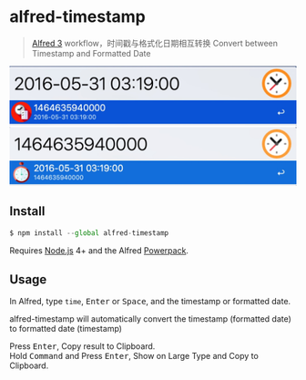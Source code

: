 # alfred-timestamp

> [Alfred 3](https://www.alfredapp.com/) workflow，时间戳与格式化日期相互转换 Convert between Timestamp and Formatted Date

![](docs/1.jpg)  
![](docs/2.jpg)  

## Install

```js
$ npm install --global alfred-timestamp
```

Requires [Node.js](https://nodejs.org/) 4+ and the Alfred [Powerpack](https://www.alfredapp.com/powerpack/).

## Usage

In Alfred, type `time`, <kbd>Enter</kbd> or <kbd>Space</kbd>, and the timestamp or formatted date.

alfred-timestamp will automatically convert the timestamp (formatted date) to formatted date (timestamp)

Press <kbd>Enter</kbd>, Copy result to Clipboard.  
Hold <kbd>Command</kbd> and Press <kbd>Enter</kbd>, Show on Large Type and Copy to Clipboard.

